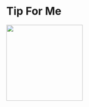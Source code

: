# Tip For Me

<img src="https://dovgopol.dev/images/apps/tipforme/github/tipforme.png" width="200px"/>
